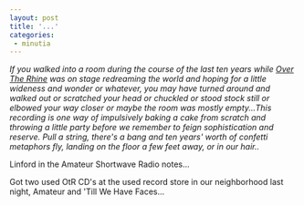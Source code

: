 ```yaml
---
layout: post
title: '...'
categories:
 - minutia
---
```


<i>If you walked into a room during the course of the last ten years while <a href="http://www.overtherhine.com">Over The Rhine</a> was on stage redreaming the world and hoping for a little wideness and wonder or whatever, you may have turned around and walked out or scratched your head or chuckled or stood stock still or elbowed your way closer or maybe the room was mostly empty...This recording is one way of impulsively baking a cake from scratch and throwing a little party before we remember to feign sophistication and reserve. Pull a string, there's a bang and ten years' worth of confetti metaphors fly, landing on the floor a few feet away, or in our hair..</i>

Linford in the Amateur Shortwave Radio notes...

Got two used OtR CD's at the used record store in our neighborhood last night, Amateur and 'Till We Have Faces...

